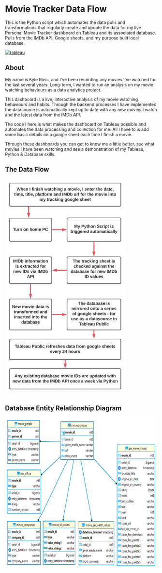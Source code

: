 
# Movie Tracker Data Flow

This is the Python script which automates the data pulls and transformations that regularly create and update the data for my live Personal Movie Tracker dashboard on Tableau and its associated database. Pulls from the IMDb API, Google sheets, and my purpose built local database.

[![tableau](https://img.shields.io/badge/view_the_dashboard_on_tableau_public-1DA1F2?style=for-the-badge&logo=tableau&logoColor=white)](https://public.tableau.com/app/profile/kyle.ross6552/viz/PersonalMovieDashboard-BehaviouralIMDbAnalysis/WatchBehaviour)

## About

My name is Kyle Ross, and I've been recording any movies I've watched for the last several years. Long-term, I wanted to run an analysis on my movie watching behaviours as a data analytics project.

This dashboard is a live, interactive analysis of my movie watching behaviours and habits. Through the backend processes I have implemented the datasource is automatically kept up to date with any new movies I watch and the latest data from the IMDb API.

The code I here is what makes the dashboard on Tableau possible and automates the data processing and collection for me. All I have to is add some basic details on a google sheet each time I finish a movie.

Through these dashboards you can get to know me a little better, see what movies I have been watching and see a demonstration of my Tableau, Python & Database skills.

## The Data Flow

<img src="https://github.com/Kyle-Ross/Movie-Tracker-Data-Flow/blob/main/Images/DataFlow%20Diagram.jpg?raw=true" width="400">

## Database Entity Relationship Diagram

<img src="https://github.com/Kyle-Ross/Movie-Tracker-Data-Flow/blob/main/Images/Database%20ERD.png?raw=true" height="500">
